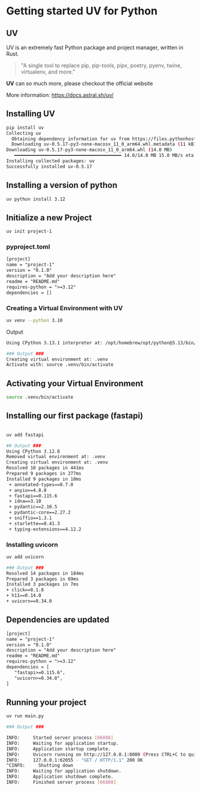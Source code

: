 # Getting started UV for Python
## UV
UV is an extremely fast Python package and project manager, written in Rust.

> "A single tool to replace pip, pip-tools, pipx, poetry, pyenv, twine, virtualenv, and more."

**UV** can so much more, please checkout the official website

More information: https://docs.astral.sh/uv/

## Installing UV

```bash
pip install uv
Collecting uv
  Obtaining dependency information for uv from https://files.pythonhosted.org/packages/f1/7e/4c8b7ca07945fe6ffd1a7e5d1f992b72534be69e97e20a2536d192734adc/uv-0.5.17-py3-none-macosx_11_0_arm64.whl.metadata
  Downloading uv-0.5.17-py3-none-macosx_11_0_arm64.whl.metadata (11 kB)
Downloading uv-0.5.17-py3-none-macosx_11_0_arm64.whl (14.0 MB)
   ━━━━━━━━━━━━━━━━━━━━━━━━━━━━━━━━━━━━━━━━ 14.0/14.0 MB 15.0 MB/s eta 0:00:00
Installing collected packages: uv
Successfully installed uv-0.5.17
```

## Installing a version of python

```bash
uv python install 3.12
```

## Initialize a new Project

```bash
uv init project-1
```


### pyproject.toml

```txt
[project]
name = "project-1"
version = "0.1.0"
description = "Add your description here"
readme = "README.md"
requires-python = ">=3.12"
dependencies = []

```

### Creating a Virtual Environment with UV

```bash
uv venv --python 3.10
```

Output
```bash
Using CPython 3.13.1 interpreter at: /opt/homebrew/opt/python@3.13/bin/python3.13

### Output ###
Creating virtual environment at: .venv
Activate with: source .venv/bin/activate
```

## Activating your Virtual Environment

```bash
source .venv/bin/activate
```

## Installing our first package (fastapi)

```bash

uv add fastapi

## Output ###
Using CPython 3.12.8
Removed virtual environment at: .venv
Creating virtual environment at: .venv
Resolved 10 packages in 441ms
Prepared 9 packages in 277ms
Installed 9 packages in 10ms
 + annotated-types==0.7.0
 + anyio==4.8.0
 + fastapi==0.115.6
 + idna==3.10
 + pydantic==2.10.5
 + pydantic-core==2.27.2
 + sniffio==1.3.1
 + starlette==0.41.3
 + typing-extensions==4.12.2
 ```

 ### Installing uvicorn

 ```bash
 uv add uvicorn

 ### Output ###
Resolved 14 packages in 184ms
Prepared 3 packages in 69ms
Installed 3 packages in 7ms
 + click==8.1.8
 + h11==0.14.0
 + uvicorn==0.34.0
 ```

 ## Dependencies are updated

 ```txt
 [project]
name = "project-1"
version = "0.1.0"
description = "Add your description here"
readme = "README.md"
requires-python = ">=3.12"
dependencies = [
    "fastapi>=0.115.6",
    "uvicorn>=0.34.0",
]
```

## Running your project

```bash
uv run main.py

### Output ###

INFO:     Started server process [66888]
INFO:     Waiting for application startup.
INFO:     Application startup complete.
INFO:     Uvicorn running on http://127.0.0.1:8000 (Press CTRL+C to quit)
INFO:     127.0.0.1:62055 - "GET / HTTP/1.1" 200 OK
^CINFO:     Shutting down
INFO:     Waiting for application shutdown.
INFO:     Application shutdown complete.
INFO:     Finished server process [66888]
```